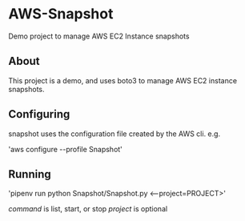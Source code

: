 # AWS-Snapshot
Demo project to manage AWS EC2 Instance snapshots

## About

This project is a demo, and uses boto3 to manage AWS EC2 instance snapshots.

## Configuring

snapshot uses the configuration file created by the AWS cli. e.g.

'aws configure --profile Snapshot'

## Running

'pipenv run python Snapshot/Snapshot.py <command> <--project=PROJECT>'

*command* is list, start, or stop
*project* is optional
